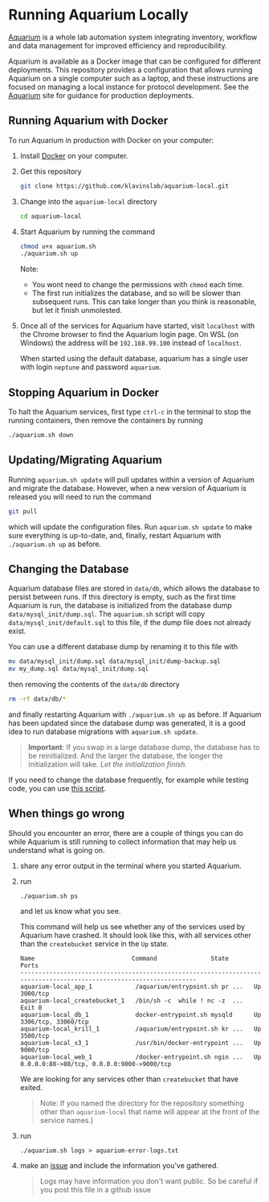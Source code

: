 # Running Aquarium Locally

[Aquarium](aquarium.bio) is a whole lab automation system integrating inventory, workflow and data management for improved efficiency and reproducibility.

Aquarium is available as a Docker image that can be configured for different deployments.
This repository provides a configuration that allows running Aquarium on a single computer such as a laptop, and these instructions are focused on managing a local instance for protocol development.
See the [Aquarium](aquarium.bio) site for guidance for production deployments.

## Running Aquarium with Docker

To run Aquarium in production with Docker on your computer:

1.  Install [Docker](https://www.docker.com/get-started) on your computer.

2.  Get this repository

    ```bash
    git clone https://github.com/klavinslab/aquarium-local.git
    ```

3.  Change into the `aquarium-local` directory

    ```bash
    cd aquarium-local
    ```

4.  Start Aquarium by running the command

    ```bash
    chmod u+x aquarium.sh
    ./aquarium.sh up
    ```

    Note:

    - You wont need to change the permissions with `chmod` each time.
    - The first run initializes the database, and so will be slower than subsequent runs.
      This can take longer than you think is reasonable, but let it finish unmolested.

5.  Once all of the services for Aquarium have started, visit `localhost` with the Chrome browser to find the Aquarium login page.
    On WSL (on Windows) the address will be `192.168.99.100` instead of `localhost`.

    When started using the default database, aquarium has a single user with login `neptune` and password `aquarium`.

## Stopping Aquarium in Docker

To halt the Aquarium services, first type `ctrl-c` in the terminal to stop the running containers, then remove the containers by running

```bash
./aquarium.sh down
```

## Updating/Migrating Aquarium

Running `aquarium.sh update` will pull updates within a version of Aquarium and migrate the database.
However, when a new version of Aquarium is released you will need to run the command

```bash
git pull
```

which will update the configuration files.
Run `aquarium.sh update` to make sure everything is up-to-date, and, finally, restart Aquarium with `./aquarium.sh up` as before.

## Changing the Database

Aquarium database files are stored in `data/db`, which allows the database to persist between runs.
If this directory is empty, such as the first time Aquarium is run, the database is initialized from the database dump `data/mysql_init/dump.sql`.
The `aquarium.sh` script will copy `data/mysql_init/default.sql` to this file, if the dump file does not already exist.

You can use a different database dump by renaming it to this file with

```bash
mv data/mysql_init/dump.sql data/mysql_init/dump-backup.sql
mv my_dump.sql data/mysql_init/dump.sql
```

then removing the contents of the `data/db` directory

```bash
rm -rf data/db/*
```

and finally restarting Aquarium with `./aquarium.sh up` as before.
If Aquarium has been updated since the database dump was generated, it is a good idea to run database migrations with `aquarium.sh update`.

> **Important**: If you swap in a large database dump, the database has to be reinitialized.
> And the larger the database, the longer the initialization will take.
> _Let the initialization finish._

If you need to change the database frequently, for example while testing code, you can use [this script](https://github.com/dvnstrcklnd/aq-hot-swap-db).

## When things go wrong

Should you encounter an error, there are a couple of things you can do while Aquarium is still running to collect information that may help us understand what is going on.

1. share any error output in the terminal where you started Aquarium.

2. run

   ```shell
   ./aquarium.sh ps
   ```

   and let us know what you see.

   This command will help us see whether any of the services used by Aquarium have crashed.
   It should look like this, with all services other than the `createbucket` service in the `Up` state.

   ```shell
   Name                           Command               State                      Ports
   --------------------------------------------------------------------------------------------------------------------
   aquarium-local_app_1            /aquarium/entrypoint.sh pr ...   Up       3000/tcp
   aquarium-local_createbucket_1   /bin/sh -c  while ! nc -z  ...   Exit 0
   aquarium-local_db_1             docker-entrypoint.sh mysqld      Up       3306/tcp, 33060/tcp
   aquarium-local_krill_1          /aquarium/entrypoint.sh kr ...   Up       3500/tcp
   aquarium-local_s3_1             /usr/bin/docker-entrypoint ...   Up       9000/tcp
   aquarium-local_web_1            /docker-entrypoint.sh ngin ...   Up       0.0.0.0:80->80/tcp, 0.0.0.0:9000->9000/tcp
   ```

   We are looking for any services other than `createbucket` that have exited.

   > Note: If you named the directory for the repository something other than `aquarium-local` that name will appear at the front of the service names.)

3. run

   ```shell
   ./aquarium.sh logs > aquarium-error-logs.txt
   ```

4. make an [issue](https://github.com/aquariumbio/aquarium-local/issues) and include the information you've gathered.

   > Logs may have information you don't want public. So be careful if you post this file in a github issue
